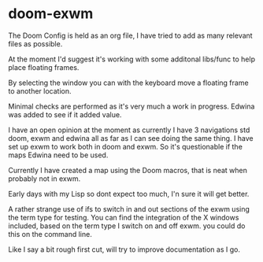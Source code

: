 # doom-exwm


The Doom Config is held as an org file, I have tried to add as many relevant files as possible.

At the moment I'd suggest it's working with some additonal libs/func to help place floating frames.

By selecting the window you can with the keyboard move a floating frame to another location. 

Minimal checks are performed as it's very much a work in progress.  Edwina was added to see if it added value.

I have an open opinion at the moment as currently I have 3 navigations std doom, exwm and edwina all as far as I can see doing
the same thing.   I have set up exwm to work both in doom and exwm.  So it's questionable if the maps Edwina  need to be used.

Currently I have created a map using the Doom macros, that is neat when probably not in exwm.

Early days with my Lisp so dont expect too much, I'n sure it will get better.

A rather strange use of ifs to switch in and out sections of the exwm using the term type for testing.  You can find the integration of the 
X windows included, based on the term type I switch on and off exwm.  you could do this on the command line.

Like I say a bit rough first cut, will try to improve documentation as I go.

